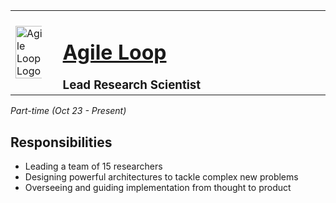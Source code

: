 <table style="width: 100%; border-collapse: collapse;">
  <tr>
    <td style="vertical-align: middle; width: 15%; padding-right: 5%">
      <img src="https://media.licdn.com/dms/image/D4D0BAQHHGFD2dGE8aQ/company-logo_200_200/0/1686225260874?e=1717027200&v=beta&t=Jqp6pwORyELVG0WlcB-VTfzRf-1i8ZyYdUmbnPc1BwE" alt="Agile Loop Logo" style="width: 110%;">
    </td>
    <td style="vertical-align: middle;">
      <h1><a href="https://agileloop.ai">Agile Loop</a></h1>
      <h3 style="margin: 0;">Lead Research Scientist</h3>
    </td>
  </tr>
</table>


<i>Part-time (Oct 23 - Present)</i>
<!-- style="margin-right: 10px;" -->

<h2>Responsibilities</h2>

<ul>
  <li>Leading a team of 15 researchers</li>
  <li>Designing powerful architectures to tackle complex new problems</li>
  <li>Overseeing and guiding implementation from thought to product</li>
</ul>

<br>

<!-- **[<i class="fa-solid fa-up-right-from-square"></i> Uncover the Project - Click Here](https://github.com/cav-research-lab/predictive-model-delay-correction?tab=readme-ov-file)** -->
